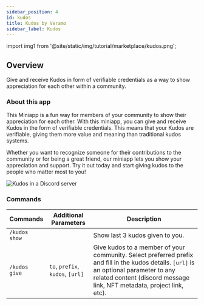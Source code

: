 ```yaml
---
sidebar_position: 4
id: kudos
title: Kudos by Veramo
sidebar_label: Kudos
---
```


import img1 from '@site/static/img/tutorial/marketplace/kudos.png';

## Overview
Give and receive Kudos in form of verifiable credentials as a way to show appreciation for each other within a community.

### About this app

This Miniapp is a fun way for members of your community to show their appreciation for each other. With this miniapp, you can give and receive Kudos in the form of verifiable credentials. This means that your Kudos are verifiable, giving them more value and meaning than traditional kudos systems.

Whether you want to recognize someone for their contributions to the community or for being a great friend, our miniapp lets you show your appreciation and support. Try it out today and start giving kudos to the people who matter most to you!
  
  <div class="text--center">
    <img  src={img1} alt="Kudos in a Discord server" />
  </div>

### Commands

| Commands      | Additional Parameters            | Description                                                                                                                                                                                                       |
|---------------|----------------------------------|-------------------------------------------------------------------------------------------------------------------------------------------------------------------------------------------------------------------|
| `/kudos show` |                                  | Show last 3 kudos given to you.                                                                                                                                                                                   |
| `/kudos give` | `to`, `prefix`, `kudos`, `[url]` | Give kudos to a member of your community. Select preferred prefix and fill in the kudos details. `[url]` is an optional parameter to any related content (discord message link, NFT metadata, project link, etc). |
